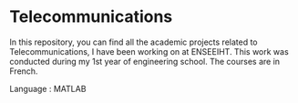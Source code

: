 # Telecommunications

In this repository, you can find all the academic projects related to Telecommunications, I have been working on at ENSEEIHT. This work was conducted during my 1st year of engineering school. The courses are in French.

Language : MATLAB
